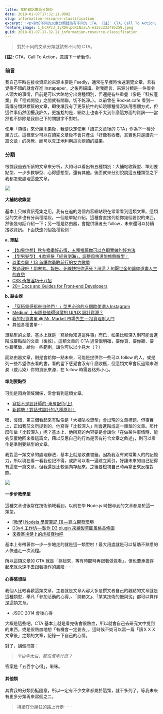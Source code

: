 ```yaml
---
title: 我的資訊來源分類學
date: 2018-01-07T17:32:11.000Z
slug: information-resource-classification
excerpt: '<p>對於不同的文章分類就該有不同的 CTA。 [註]: CTA，Call To Action，意謂下一步動作。 前&#8230;</p> '
feature_image: 1_kcXPzJ_IyXDAlpGRINzaLA-e1553233495259.jpeg
guid: 2018-01-07-17-32-11_information-resource-classification
---
```

> 對於不同的文章分類就該有不同的 CTA。

**\[註\]:** CTA，Call To Action，意謂下一步動作。

### 前言

我自己平時在接收資訊的來源主要是 Feedly，通常在早餐時快速瀏覽文章，若有覺得不錯的就會存進 Instapaper，之後再細讀。對我而言，來源分類是一件很令人頭大的事情，目前是可以大略地分出幾種類別，但還是有些重疊（像是「科技產業」與「程式開發」之間就有關聯，切不乾淨。）。以前曾在 Rocket.cafe 看到一篇講分類與標籤的文章，即使讓我有了更系統性的知曉哪種情況該用哪個方式，但這件事仍然困擾我許久，更尷尬的是，網路上也查不太到什麼這方面的資訊——當然也不排除是我自己下的關鍵字不對啦。

使用「領域」來分類未果後，我便決定使用「讀完文章後的 CTA」作為下一種分類方式。這樣至少可以在讀完文章後不會只產生「好像有收穫，其實也只是讀完一篇文章」的感覺，而可以真正地利用這次閱讀的結果。

### 分類

根據我過去所讀的文章來分析，大約可以看出有五種類別：大補帖收錄型、準則要點型、一步步教學型、心得感想型，還有其他。後面就來分別說說這五種類型之下我都怎麼處理這些文章。

![](/images/1_2Brb7J-YEqGGApQVVHcjCw-e1553233488382.jpeg)

#### 大補帖收錄型

基本上只做資訊蒐集之用，我有在追的幾個內容網站現在常常看到這類文章。這類型的文章也有分兩種階段，一個是單點介紹，這種會直接列給你幾個要說的東西，然後幾句話介紹一下；另一種是路由器，會提供讀者去 follow，未來還可以持續接收資訊。下面快速列個幾種範例：

**a. 單點**

*   [【如果你想】秋冬換季好心情，五種推薦你可以立即實做的好方法](https://womany.net/read/article/14767)
*   [【型男髮型】４款短髮「經典瀏海」，調整風格還能修飾臉型！](https://mf.techbang.com/posts/5057-5-ways-of-handling-mens-bangs)
*   [以柔克剛！13 首讓你勇敢前行的女力歌單](https://womany.net/read/article/11058)
*   [放過我吧！期末考、報告、死線快把你逼死？用這 7 句厭世金句讓你道盡人生的哀愁](https://tw.blog.voicetube.com/archives/61841)
*   [CSS 奇技淫巧十八招](http://blog.kidwm.net/390)
*   [20+ Docs and Guides for Front-end Developers](https://www.sitepoint.com/20-docs-guides-front-end-developers-8/)

**b. 路由器**

*   [「穿搭靈感都來自他們！」型男必追的６個歐美潮人Instagram](https://mf.techbang.com/posts/5072-the-inspiration-comes-from-them-a-sportsman-must-chase-6-of-european-and-american-tide-people-instagram)
*   [Medium 上有哪些值得追蹤的 UI/UX 設計資源？](https://medium.com/%E5%A5%B3%E4%BA%BA%E8%BF%B7%E8%A8%AD%E8%A8%88%E5%AF%A6%E9%A9%97%E5%AE%A4-womany-phd-lab/6bestuiuxpublications-307e9b530f3e)
*   [我的投資書單 @ Mr. Market 市場先生 — 投資理財入門](https://www.rich01.com/p/blog-page_30.html)
*   其他各種書單⋯

單點型的文章，基本上就是「寫給你知道這件事」而已，如果比較深入則可能會進階成要點型的文章（後敘）。這類文章的 CTA 通常很明確，要你買、要你聽、要你跟著做，給你一些範例，讓你可以以小見大（？）

而路由器文章，則是會給你一點未來，可能是提供你一些可以 follow 的人，或是列一些希望你去看的書，看的當下感覺會沒有什麼收穫，但這類文章會反過頭來滋潤（或污染）你的資訊來源，在 follow 時需要格外小心。

#### 準則要點型

可能是因為領域關係，常會看到這類文章。

*   [寫給不是設計師的-漸層配色(上)](https://medium.com/as-a-product-designer/%E5%AF%AB%E7%B5%A6%E4%B8%8D%E6%98%AF%E8%A8%AD%E8%A8%88%E5%B8%AB%E7%9A%84-%E6%BC%B8%E5%B1%A4%E9%85%8D%E8%89%B2-%E4%B8%8A-b1f9771dd803)
*   [新趨勢！對話式設計的八種原則！](https://medium.com/uxeastmeetswest/%E6%96%B0%E8%B6%A8%E5%8B%A2-%E5%B0%8D%E8%A9%B1%E5%BC%8F%E8%A8%AD%E8%A8%88%E7%9A%84%E5%85%AB%E7%A8%AE%E5%8E%9F%E5%89%87-59aa90c4322c)

嘿，沒錯，第三個看起來有點像是「大補貼收錄型」會出現的文章標題，但事實上，正如我前文所提到的，他寫得「比較深入」則會進階成這一類型的文章。那什麼叫做「比較深入」呢？基本上，他所寫的內容要是會讓你「在做某件事情時，能夠反覆地回來看這篇文，藉以反思自己的行為是否有符合文章之敘述」，則可以看作是準則要點型的文章。

我對這一類文章的處理辦法，基本上就是收進書籤。因為我沒有異常驚人的的記憶力，所以現在看一看我也記不得，或許可以看一遍建立索引，好讓未來的自己記得有這麼一篇文章，但我還是比較偏向存起來，之後要檢視自己時再拿出來反覆對照。

![](/images/1_ZOWjx1zqvBPXdHNHtju5vw.jpeg)

#### 一步步教學型

這種文章也很常在技術領域看到，以前在學 Node.js 時搜尋到的文章都屬於這一類型。

*   [\[教學\] Nodejs 學習筆記 (1) — 建立開發環境](https://clayliao.blogspot.tw/2011/08/build-nodejs-environment.html)
*   [D3v4 工作坊 — 製作 D3 plugin 來繪製草圖風格長條圖](https://blog.techbridge.cc/2017/10/21/d3v4-sketchy-plugin/)
*   [來養區塊鏈上的虛擬寵物吧](https://medium.com/taipei-ethereum-meetup/%E4%BE%86%E9%A4%8A%E5%8D%80%E5%A1%8A%E9%8F%88%E4%B8%8A%E7%9A%84%E8%99%9B%E6%93%AC%E5%AF%B5%E7%89%A9%E5%90%A7-a8970901e94)

基本上有帶著你一步一步地走的就是這一類型啦！最大用處就是可以幫助不熟悉的人快速走一次流程。

所以這類文章的 CTA 就是「存起來，等有時間時再跟著做做看」，但也要承擔存起來就永遠不去跟著操作的風險⋯⋯

#### 心得感想型

我個人比較喜歡這類文章，主要就是文章內容大多是撰文者自己的觀點的文章就是這種類型，舉凡「參加活動的心得」、「開箱文」、「某某技術的優與劣」都可以算作是這類文章。

*   JSDC 2014 會後心得

大概是這些吧。CTA 基本上就是看完後會很熱血，所以就會自己去研究文中提到的東西，或是很熱血地想「有機會一定要去」。這時候不妨可以寫一篇「讀ＸＸＸ文章後」之類的文章，記錄一下自己的心情。

對了，講個問答：

> _李白字太白，那伍佰字什麼？_

答案是「五百字心得」，啾咪。

#### 其他類

其實我的分類仍挺隨意，所以一定有不少文章都屬於這類，就不多列了。等我未來有更多分類再來寫個之二。

> 持續在分類狂的路上行走⋯⋯
